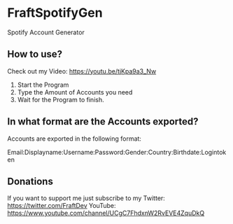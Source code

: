 # FraftSpotifyGen
Spotify Account Generator

## How to use?

  Check out my Video: https://youtu.be/tjKpa9a3_Nw

  1. Start the Program
  2. Type the Amount of Accounts you need
  3. Wait for the Program to finish.
  
## In what format are the Accounts exported?

  Accounts are exported in the following format:
  
  Email:Displayname:Username:Password:Gender:Country:Birthdate:Logintoken
  
## Donations
  
  If you want to support me just subscribe to my 
    Twitter: https://twitter.com/FraftDev
    YouTube: https://www.youtube.com/channel/UCgC7FhdxnW2RvEVE4ZquDkQ
